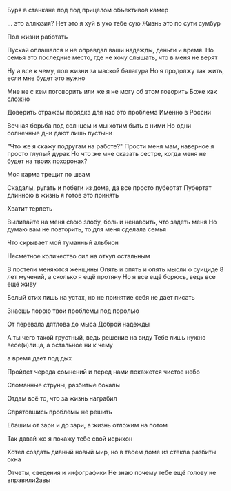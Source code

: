 Буря в станкане под под прицелом объективов камер

... это аллюзия? Нет это я хуй в ухо тебе сую
Жизнь это по сути сумбур

Пол жизни работать

Пускай оплашался и не оправдал ваши надежды, деньги и время.
Но семья это последние место, где не хочу слышать, что в меня не верят

Ну а все к чему, пол жизни за маской балагура
Но я продолжу так жить, если мне будет это нужно

Мне не с кем поговорить или же я не могу об этом говорить
Боже как сложно

Доверить стражам порядка для нас это проблема
Именно в России

Вечная борьба под солнцем и мы хотим быть с ними
Но одни солнечные дни дают лишь пустыни


"Что же я скажу подругам на работе?"
Прости меня мам, наверное я просто глупый дурак
Но что же мне сказать сестре, когда меня не будет на твоих похоронах?

Моя карма трещит по швам

Скадалы, ругать и побеги из дома, да все просто пубертат
Пубертат длинною в жизнь я готов это принять

Хватит терпеть 

Выливайте на меня свою злобу, боль и ненавсить, что задеть меня
Но думаю вам не повторить, то для меня сделала семья

Что скрывает мой туманный альбион

Несметное количество сил на откуп остальным

В постели меняются женщины
Опять и опять и опять мысли о суициде 
8 лет мучений, а сколько я ещё протяну
Но я все ещё борюсь, ведь все ещё живу

Белый стих лишь на устах, но не принятие себя не дает писать

Знаешь порою твои проблемы под поролью

От перевала дятлова до мыса Доброй надежды

А ты чего такой грустный, ведь решение на виду
Тебе лишь нужно весе(и)лица, а остальное ни к чему

а время дает под дых

Пройдет череда сомнений и перед нами покажется чистое небо

Сломанные струны, разбитые бокалы

Отдам всё то, что за жизнь награбил

Спрятовшись проблемы не решить

Ебашим от зари и до зари, а жизнь отложим на потом

Так давай же я покажу тебе свой иерихон


Хотел создать дивный новый мир, но в твоем доме из стекла разбиты окна

Отчеты, сведения и инфографики
Не знаю почему тебе ещё голову не вправили2авы